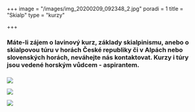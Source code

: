+++
image = "/images/img_20200209_092348_2.jpg"
poradi = 1
title = "Skialp"
type = "kurzy"

+++
### Máte-li zájem o lavinový kurz, základy skialpinismu, anebo o skialpovou túru v horách České republiky či v Alpách nebo slovenských horách, neváhejte nás kontaktovat. Kurzy i túry jsou vedené horským vůdcem - aspirantem.

### 

![](/images/dscn3399.JPG)

![](/images/dscn3896.JPG)

![](/images/dscn3360.JPG) 